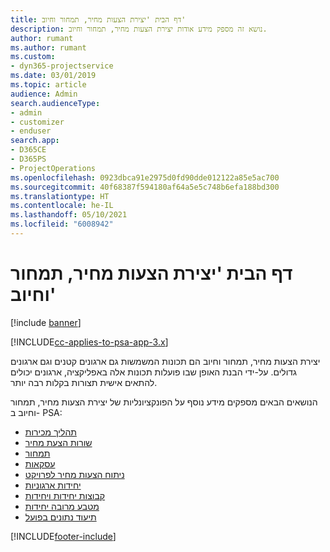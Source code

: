 ```yaml
---
title: דף הבית 'יצירת הצעות מחיר, תמחור וחיוב'
description: נושא זה מספק מידע אודות יצירת הצעות מחיר, תמחור וחיוב.
author: rumant
ms.author: rumant
ms.custom:
- dyn365-projectservice
ms.date: 03/01/2019
ms.topic: article
audience: Admin
search.audienceType:
- admin
- customizer
- enduser
search.app:
- D365CE
- D365PS
- ProjectOperations
ms.openlocfilehash: 0923dbca91e2975d0fd90dde012122a85e5ac700
ms.sourcegitcommit: 40f68387f594180af64a5e5c748b6efa188bd300
ms.translationtype: HT
ms.contentlocale: he-IL
ms.lasthandoff: 05/10/2021
ms.locfileid: "6008942"
---
```

# <a name="quoting-pricing-and-billing-home-page"></a>דף הבית 'יצירת הצעות מחיר, תמחור וחיוב'

[!include [banner](../includes/psa-now-project-operations.md)]

[!INCLUDE[cc-applies-to-psa-app-3.x](../includes/cc-applies-to-psa-app-3x.md)]

יצירת הצעות מחיר, תמחור וחיוב הם תכונות המשמשות גם ארגונים קטנים וגם ארגונים גדולים. על-ידי הבנת האופן שבו פועלות תכונות אלה באפליקציה, ארגונים יכולים להתאים אישית תצורות בקלות רבה יותר.

הנושאים הבאים מספקים מידע נוסף על הפונקציונליות של יצירת הצעות מחיר, תמחור וחיוב ב- PSA:

- [תהליך מכירות](basic-sales-process.md)
- [שורות הצעת מחיר](basic-quote-lines.md)
- [תמחור](basic-pricing.md)
- [עסקאות](basic-business-transactions.md)
- [ניתוח הצעות מחיר לפרויקט](basic-analyzing-quotes.md)
- [יחידות ארגוניות](advanced-organizational.md)
- [קבוצות יחידות ויחידות](advanced-units.md)
- [מטבע מרובה יחידות](advanced-currency.md)
- [תיעוד נתונים בפועל](advanced-actuals.md)


[!INCLUDE[footer-include](../includes/footer-banner.md)]